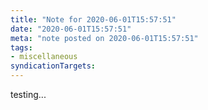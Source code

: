 ```yaml
---
title: "Note for 2020-06-01T15:57:51"
date: "2020-06-01T15:57:51"
meta: "note posted on 2020-06-01T15:57:51"
tags:
- miscellaneous
syndicationTargets: 
---
```

testing...
